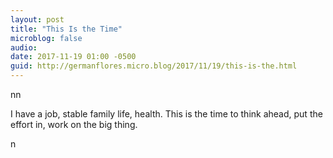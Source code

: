```yaml
---
layout: post
title: "This Is the Time"
microblog: false
audio: 
date: 2017-11-19 01:00 -0500
guid: http://germanflores.micro.blog/2017/11/19/this-is-the.html
---
```

<p><amp-img width="4032" height="3024" layout="responsive" src="http://localhost:4000/assets/images/2017-11-19-lake-michigan.jpg"></amp-img>nn</p>
<p>I have a job, stable family life, health. This is the time to think ahead, put the effort in, work on the big thing.</p>
<p>n</p>
